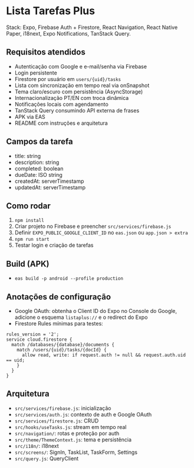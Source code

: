 
# Lista Tarefas Plus

Stack: Expo, Firebase Auth + Firestore, React Navigation, React Native Paper, i18next, Expo Notifications, TanStack Query.

## Requisitos atendidos
- Autenticação com Google e e-mail/senha via Firebase
- Login persistente
- Firestore por usuário em `users/{uid}/tasks`
- Lista com sincronização em tempo real via onSnapshot
- Tema claro/escuro com persistência (AsyncStorage)
- Internacionalização PT/EN com troca dinâmica
- Notificações locais com agendamento
- TanStack Query consumindo API externa de frases
- APK via EAS
- README com instruções e arquitetura

## Campos da tarefa
- title: string
- description: string
- completed: boolean
- dueDate: ISO string
- createdAt: serverTimestamp
- updatedAt: serverTimestamp

## Como rodar
1. `npm install`
2. Criar projeto no Firebase e preencher `src/services/firebase.js`
3. Definir `EXPO_PUBLIC_GOOGLE_CLIENT_ID` no `eas.json` ou `app.json > extra`
4. `npm run start`
5. Testar login e criação de tarefas

## Build (APK)
- `eas build -p android --profile production`

## Anotações de configuração
- Google OAuth: obtenha o Client ID do Expo no Console do Google, adicione o esquema `listaplus://` e o redirect do Expo
- Firestore Rules mínimas para testes:
```
rules_version = '2';
service cloud.firestore {
  match /databases/{database}/documents {
    match /users/{uid}/tasks/{docId} {
      allow read, write: if request.auth != null && request.auth.uid == uid;
    }
  }
}
```

## Arquitetura
- `src/services/firebase.js`: inicialização
- `src/services/auth.js`: contexto de auth e Google OAuth
- `src/services/firestore.js`: CRUD
- `src/hooks/useTasks.js`: stream em tempo real
- `src/navigation/`: rotas e proteção por auth
- `src/theme/ThemeContext.js`: tema e persistência
- `src/i18n/`: i18next
- `src/screens/`: SignIn, TaskList, TaskForm, Settings
- `src/query.js`: QueryClient

